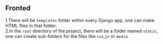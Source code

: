 ## Fronted
1.There will be `templates` folder within every Django app, one can make HTML files in that folder.\
2.In the `root` directory of the project, there will be a folder named `static`, one can create sub-folders for the files like `css`,`js` or `media`
